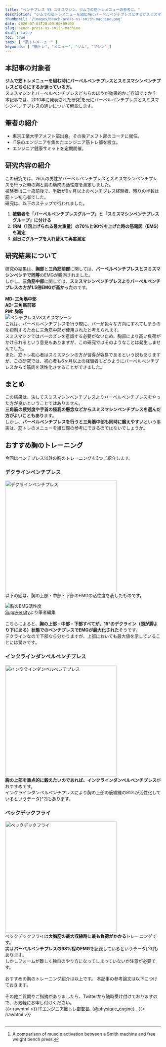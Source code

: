 ```yaml
---
title: "ベンチプレス VS スミスマシン。ジムでの筋トレメニューの参考に。"
description: "ジムでの筋トレメニューを組む時にバーベルベンチプレスにするかスミスマシンベンチプレスにするか迷うことはありませんか？それぞれのメリット・デメリットを明確にしてより効果的な筋トレを行いましょう。筋トレメニューの組み方に迷っている方は是非記事をご覧ください。"
thumbnail: '/images/bench-press-vs-smith-machine.png'
date: 2020-07-03T20:00:00+09:00
slug: bench-press-vs-smith-machine
draft: false
toc: true
tags: [ "筋トレメニュー" ]
keywords: [ "筋トレ", "メニュー", "ジム", "マシン" ]
---
```


## 本記事の対象者
<b>ジムで筋トレメニューを組む時にバーベルベンチプレスとスミスマシンベンチプレスどちらにするか迷っている方。</b><br>
スミスマシンとバーベルベンチプレスどちらのほうが効果的かご存知ですか？<br>
本記事では、2010年に発表された研究[^1]を元にバーベルベンチプレスとスミスマシンベンチプレスの違いについて解説します。

[^1]: A comparison of muscle activation between a Smith machine and free weight bench press.

## 筆者の紹介
<ul>
  <li>東京工業大学アメフト部出身。その後アメフト部のコーチに就任。</li>
  <li>IT系のエンジニアを集めたエンジニア筋トレ部を設立。</li>
  <li>エンジニア健康サミットを定期開催。</li>
</ul>

## 研究内容の紹介
この研究では、26人の男性がバーベルベンチプレスとスミスマシンベンチプレスを行った時の胸と肩の筋肉の活性度を測定しました。<br>
被験者は二十歳前後で、半数が6ヶ月以上のベンチプレス経験者、残りの半数は筋トレ初心者でした。<br>
研究は、以下のステップで行われました。<br>

1. <b>被験者を「バーベルベンチプレスグループ」と「スミスマシンベンチプレスグループ」に分ける</b>
2. <b>1RM（1回上げられる最大重量）の70%と90%を上げた時の筋電図（EMG）を測定</b>
3. <b>別日にグループを入れ替えて再度測定</b>

## 研究結果について
研究の結果は、<b>胸部</b>と<b>三角筋前部</b>に関しては、<b>バーベルベンチプレスとスミスマシンベンチで同等</b>のEMGが観測されました。<br>
しかし、<b>三角筋中部</b>に関しては、<b>スミスマシンベンチプレスよりバーベルベンチプレスの方が1.5倍EMGが高かった</b>のです。<br>
<br>
<b>MD: 三角筋中部</b><br>
<b>AD: 三角筋前部</b><br>
<b>PM: 胸筋</b>
<br>
<img src="/images/bench-press-vs-smith-machine.png" alt="ベンチプレスVSスミスマシーン" />
<br>
これは、バーベルベンチプレスを行う際に、バーが色々な方向にずれてしまうのを抑制するために三角筋中部が使用されたと考えられます。<br>
スミスマシンではバーのズレを意識する必要がないため、胸部により高い負荷がかけられるという意見もありますが、この研究ではそのようなことは発生しませんでした。<br>
また、筋トレ初心者はスミスマシンの方が習得が容易であるという説もありますが、この研究では、初心者も6ヶ月以上の経験者もどうようにバーベルベンチプレスからで筋肉を活性化させることができました。

## まとめ
この結果は、決してスミスマシンベンチプレスよりバーベルベンチプレスをやった方が良いということではありません。<br>
<b>三角筋の疲労度や手首の怪我の懸念などからスミスマシンベンチプレスを選んだ方がよいこともあり</b>ます。<br>
しかし、<b>バーベルベンチプレスを行うと三角筋中部も同時に鍛えやすい</b>という事実は、筋トレのメニューを組む際の参考にできるのではないでしょうか。

## おすすめ胸のトレーニング
今回はベンチプレス以外の胸のトレーニングを3つご紹介します。
### デクラインベンチプレス
<img width="360px" src="/images/decline_bench_press.jpg" alt="デクラインベンチプレス" />
<br>
以下の図は、胸の上部・中部・下部のEMGの活性度を表したものです。<br>

<img src="/images/chestPartsActivation.png" alt="胸のEMG活性度" /><br>
<a href="https://suppversity.blogspot.com/2011/07/suppversity-emg-series-musculus.html" target="_blank">SuppVersity</a>より筆者編集<br>
<br>
こちらによると、<b>胸の上部・中部・下部すべてが、15°のデクライン（頭が脚より下にある）状態でのベンチプレスでEMGが最大化された</b>そうです。<br>
デクラインなので下部なら分かりますが、上部においても最大値を示していることには驚きです。

### インクラインダンベルベンチプレス
<img width="360px" src="/images/incline_dumbbell_bench_press.jpg" alt="インクラインダンベルベンチプレス" />
<br>
<b>胸の上部を重点的に鍛えたいのであれば、インクラインダンベルベンチプレス</b>がおすすめです。<br>
インクラインダンベルベンチプレスにより胸の上部の筋繊維の91%が活性化しているというデータ[^2]もあります。

[^2]: <a href="https://www.musculi.com/content/articles/most-effective-exercises-per-muscle-group-using-electromyography" target="_blank">Most Effective Exercises per Muscle Group Using Electromyography</a>

### ペックデックフライ
<img width="360px" src="/images/pec_deck.jpg" alt="ペックデックフライ" />
<br>
ペックデックフライは<b>大胸筋の最大収縮時に最も負荷がかかる</b>トレーニングです。<br>
実は<b>バーベルベンチプレスの98%程のEMG</b>を記録しているというデータ[^3]もあります。<br>
しかしフォームが難しく独自のやり方になってしまっていないか注意が必要です。

[^3]: <a href="https://www.acefitness.org/certifiednewsarticle/2884/ace-sponsored-research-top-3-most-effective-chest-exercises/" target="_blank">Top 3 Most Effective Chest Exercises</a>

<br>
<br>
おすすめの胸のトレーニング紹介は以上です。  
本記事の参考論文は以下につけておきます。  
<br>
<br>
その他ご質問やご指摘がありましたら、Twitterから随時受け付けておりますので、お気軽にお申し付けください。  <br>
{{< rawhtml >}}
<a href="https://twitter.com/physique_engine" target="_blank" rel="nofollow">ITエンジニア筋トレ部部長（@physique_engine）</a>
{{< /rawhtml >}}

<br>
<br>

